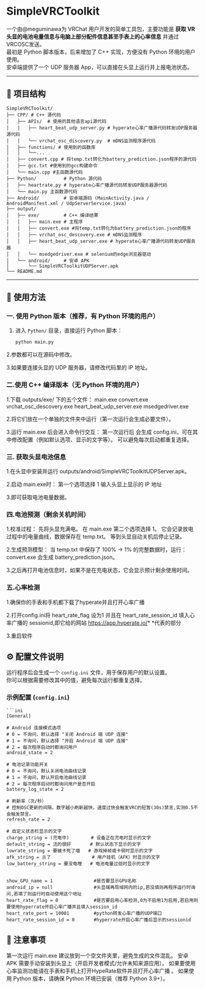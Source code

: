 # SimpleVRCToolkit

一个由@meguminawa为 VRChat 用户开发的简单工具包，主要功能是 **获取 VR 头显的电池电量信息与电脑上部分配件信息甚至手表上的心率信息** 并通过 VRCOSC发送。  
最初是 Python 脚本版本，后来增加了 C++ 实现，方便没有 Python 环境的用户使用。  
安卓端提供了一个 UDP 服务器 App，可以直接在头显上运行并上报电池状态。

---

## 📂 项目结构

    SimpleVRCToolkit/
    ├── CPP/ # C++ 源代码
    │   ├── APIs/  # 使用的其他语言api源代码
    │   │   ├── heart_beat_udp_server.py # hyperate心率广播源代码转发UDP服务器源代码
    │   │   └── vrchat_osc_discovery.py  # mDNS监测程序源代码
    │   ├── functions/ # 使用到的函数库
    │   │   └──...
    │   ├── convert.cpp # 将temp.txt转化为battery_prediction.json程序的源代码
    │   ├── gcc.txt #使用到的gcc构建命令
    │   └── main.cpp #主函数源代码
    ├── Python/          # Python 源代码
    │   ├── heartrate.py # hyperate心率广播源代码转发UDP服务器源代码
    │   └── main.py 主函数源代码
    ├── Android/         # 安卓端源码 (MainActivity.java / AndroidManifest.xml / UdpServerService.java)
    ├── output/
    │   ├── exe/         # C++ 编译结果
    │   │   ├── main.exe # 主程序
    │   │   ├── convert.exe #将temp.txt转化为battery_prediction.json的程序
    │   │   ├── vrchat_osc_descovery.exe # mDNS监测程序
    │   │   ├── heart_beat_udp_server.exe # hyperate心率广播源代码转发UDP服务器
    │   │   └── msedgedriver.exe # selenium的edge浏览器驱动
    │   └── android/     # 安卓 APK
    │       └── SimpleVRCToolkitUDPServer.apk
    └── README.md

---

## 🚀 使用方法

### 一. 使用 Python 版本（推荐，有 Python 环境的用户）
  1. 进入 `Python/` 目录，直接运行 Python 脚本：
        ```bash
        python main.py

  2.参数都可以在源码中修改。

  3.如果要连接头显的 UDP 服务器，请修改代码里的 IP 地址。

### 二.使用 C++ 编译版本（无 Python 环境的用户）
  1.下载 outputs/exe/ 下的五个文件：
    main.exe
    convert.exe
    vrchat_osc_descovery.exe
    heart_beat_udp_server.exe
    msedgedriver.exe

  2.将它们放在一个单独的文件夹中运行（第一次运行会生成必要文件）。

  3.运行 main.exe 后会进入命令行交互：
    第一次运行后 会生成 config.ini，可在其中修改配置（例如默认选项、显示的文字等）。
    可以避免每次启动都重复选择。

### 三. 获取头显电池信息
  1.在头显中安装并运行 outputs/android/SimpleVRCToolkitUDPServer.apk。

  2.启动 main.exe时：
    第一个选项选择 1
    输入头显上显示的 IP 地址

  3.即可获取电池电量数据。

### 四.电池预测（剩余关机时间）
  1.校准过程：
    先将头显充满电。
    在 main.exe 第二个选项选择 1。
    它会记录放电过程中的电量曲线，数据保存在 temp.txt。
    等到头显自动关机后停止记录。

  2.生成预测模型：
    当 temp.txt 中保存了 100% → 1% 的完整数据时，运行：
      convert.exe
    会生成 battery_prediction.json。

  3.之后再打开电池信息时，如果不是在充电状态，它会显示预计剩余使用时间。

### 五.心率检测
  1.确保你的手表和手机都下载了hyperate并且打开心率广播

  2.打开config.ini将 heart_rate_flag 设为1 并且在 heart_rate_session_id 填入心率广播的 sessionid,即它给的网站 https://app.hyperate.io/* *代表的部分

  3.重启软件
## ⚙️ 配置文件说明
运行程序后会生成一个 `config.ini` 文件，用于保存用户的默认设置。  
你可以根据需要修改其中的值，避免每次运行都重复选择。
    
### 示例配置 (`config.ini`)
    ```ini
    [General]
        
    # Android 连接模式选项
    # 0 = 不询问，默认选择 "关闭 Android 端 UDP 连接"
    # 1 = 不询问，默认选择 "开启 Android 端 UDP 连接"
    # 2 = 每次程序启动时都询问用户
    android_state = 2 
        
    # 电池记录功能开关
    # 0 = 不询问，默认关闭电池曲线记录
    # 1 = 不询问，默认开启电池曲线记录
    # 2 = 每次程序启动时都询问用户是否开启
    battery_log_state = 2 
        
    # 刷新率（次/秒）
    # 控制OSC更新的间隔，数字越小刷新越快，速度过快会触发VRC的短暂(30s)禁言,实测0.5不会触发禁言。
    refresh_rate = 2
        
    # 自定义状态栏显示的文字
    charge_string = (充电中)        # 设备正在充电时显示的文字
    default_string = 活的很好       # 默认状态下显示的文字
    lowrate_string = 要被卡死了喵   # 游戏掉帧或卡顿时显示的文字
    afk_string = 亖了               # 用户挂机（AFK）时显示的文字
    low_battery_string = 要没电哩   # 电池电量过低时显示的文字

    
    show_GPU_name = 1               #是否要显示GPU名称
    android_ip = null               #头显端再局域网内的ip,若没填则再程序运行时询问,若填了则运行时自动使用这个地址
    heart_rate_flag = 0             #是否要启用心率检测,0为不启用1为启用,若启用则要使用hyperrate开启心率广播并且填入session_id
    heart_rate_port = 10001         #python转发心率广播的UDP端口
    heart_rate_session_id = 0       #hyperrate开启心率广播后显示的sessionid
    




## 📌 注意事项
  第一次运行 main.exe 建议放到一个空文件夹里，避免生成的文件混乱。
  安卓 APK 需要手动安装到头显上（开启开发者模式/允许未知来源应用）。
  如果要使用心率监测功能请在手表和手机上打开HypeRate软件并且打开心率广播 。
  如果使用 Python 版本，请确保 Python 环境已安装（推荐 Python 3.9+）。
